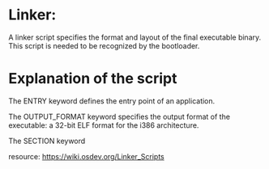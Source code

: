 # Linker:

A linker script specifies the format and layout of the final executable binary. This script is needed to be recognized by the bootloader.

# Explanation of the script

The ENTRY keyword defines the entry point of an application. 

The OUTPUT_FORMAT keyword specifies the output format of the executable: a 32-bit ELF format for the i386 architecture.

The SECTION keyword 

resource: https://wiki.osdev.org/Linker_Scripts